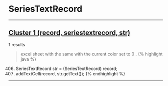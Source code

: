 # SeriesTextRecord

***

## [Cluster 1 (record, seriestextrecord, str)](./1)
1 results
> excel sheet with the same with the current color set to 0 . 
{% highlight java %}
406. SeriesTextRecord str = (SeriesTextRecord) record;
407. addTextCell(record, str.getText());
{% endhighlight %}

***

